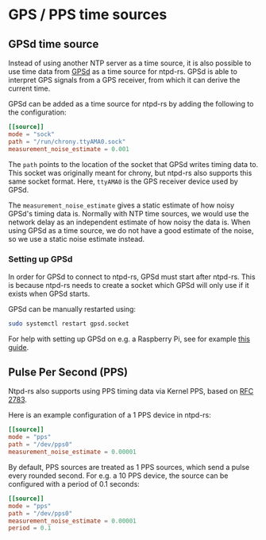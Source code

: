 # GPS / PPS time sources

## GPSd time source
Instead of using another NTP server as a time source, it is also possible to use time data from [GPSd](https://gpsd.gitlab.io/gpsd/) as a time source for ntpd-rs.
GPSd is able to interpret GPS signals from a GPS receiver, from which it can derive the current time.

GPSd can be added as a time source for ntpd-rs by adding the following to the configuration:
```toml
[[source]]
mode = "sock"
path = "/run/chrony.ttyAMA0.sock"
measurement_noise_estimate = 0.001
```
The `path` points to the location of the socket that GPSd writes timing data to. This socket was originally meant for chrony, but ntpd-rs also supports this same socket format. Here, `ttyAMA0` is the GPS receiver device used by GPSd.

The `measurement_noise_estimate` gives a static estimate of how noisy GPSd's timing data is. Normally with NTP time sources, we would use the network delay as an independent estimate of how noisy the data is. When using GPSd as a time source, we do not have a good estimate of the noise, so we use a static noise estimate instead.

### Setting up GPSd
In order for GPSd to connect to ntpd-rs, GPSd must start after ntpd-rs. This is because ntpd-rs needs to create a socket which GPSd will only use if it exists when GPSd starts.

GPSd can be manually restarted using:
```sh
sudo systemctl restart gpsd.socket
```

For help with setting up GPSd on e.g. a Raspberry Pi, see for example [this guide](https://n4bfr.com/2020/04/raspberry-pi-with-chrony/2/).

## Pulse Per Second (PPS)
Ntpd-rs also supports using PPS timing data via Kernel PPS, based on [RFC 2783](https://datatracker.ietf.org/doc/html/rfc2783).

Here is an example configuration of a 1 PPS device in ntpd-rs:
```toml
[[source]]
mode = "pps"
path = "/dev/pps0"
measurement_noise_estimate = 0.00001
```

By default, PPS sources are treated as 1 PPS sources, which send a pulse every rounded second. For e.g. a 10 PPS device, the source can be configured with a period of 0.1 seconds:
```toml
[[source]]
mode = "pps"
path = "/dev/pps0"
measurement_noise_estimate = 0.00001
period = 0.1
```
